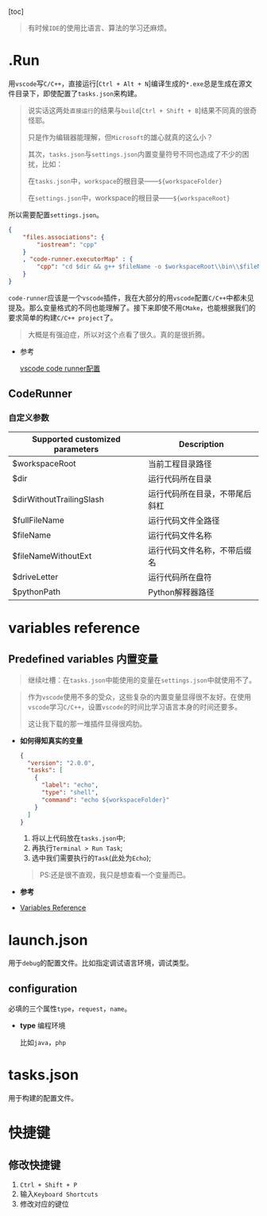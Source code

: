 [toc]

> 有时候`IDE`的使用比语言、算法的学习还麻烦。

# .Run

用`vscode`写`C/C++`，直接运行[`Ctrl + Alt + N`]编译生成的`*.exe`总是生成在源文件目录下，即使配置了`tasks.json`来构建。

> 说实话这两处`直接运行`的结果与`build`[`Ctrl + Shift + B`]结果不同真的很奇怪耶。
>
> 只是作为编辑器能理解，但`Microsoft`的雄心就真的这么小？
>
> 其次，`tasks.json`与`settings.json`内置变量符号不同也造成了不少的困扰，比如：
>
> 在`tasks.json`中，`workspace`的根目录——`${workspaceFolder}`
>
> 在`settings.json`中，workspace的根目录——`${workspaceRoot}`

所以需要配置`settings.json`。

``` json
{
    "files.associations": {
        "iostream": "cpp"
    }
    , "code-runner.executorMap" : {
        "cpp": "cd $dir && g++ $fileName -o $workspaceRoot\\bin\\$fileNameWithoutExt.exe && $dir\\$fileNameWithoutExt.exe"
    }
}
```

`code-runner`应该是一个`vscode`插件，我在大部分的用`vscode`配置`C/C++`中都未见提及。那么变量格式的不同也能理解了。接下来即使不用`CMake`，也能根据我们的要求简单的构建`C/C++ project`了。

> 大概是有强迫症，所以对这个点看了很久。真的是很折腾。

- 参考

  <a href='https://blog.csdn.net/junqing_wu/article/details/103546663'>vscode code runner配置</a>

## CodeRunner

### 自定义参数

| Supported customized parameters | Description                    |
| ------------------------------- | ------------------------------ |
| $workspaceRoot                  | 当前工程目录路径               |
| $dir                            | 运行代码所在目录               |
| $dirWithoutTrailingSlash        | 运行代码所在目录，不带尾后斜杠 |
| $fullFileName                   | 运行代码文件全路径             |
| $fileName                       | 运行代码文件名称               |
| $fileNameWithoutExt             | 运行代码文件名称，不带后缀名   |
| $driveLetter                    | 运行代码所在盘符               |
| $pythonPath                     | Python解释器路径               |



# variables reference

## Predefined variables 内置变量

> 继续吐槽：在`tasks.json`中能使用的变量在`settings.json`中就使用不了。

> 作为`vscode`使用不多的受众，这些复杂的内置变量显得很不友好。在使用`vscode`学习`C/C++`，设置`vscode`的时间比学习语言本身的时间还要多。
>
> 这让我下载的那一堆插件显得很鸡肋。

- **如何得知真实的变量**

  ``` json
  {
    "version": "2.0.0",
    "tasks": [
      {
        "label": "echo",
        "type": "shell",
        "command": "echo ${workspaceFolder}"
      }
    ]
  }
  ```

  1. 将以上代码放在`tasks.json`中;
  2. 再执行`Terminal > Run Task`;
  3. 选中我们需要执行的`Task`(此处为`Echo`);

  > PS:还是很不直观，我只是想查看一个变量而已。

- **参考**
- <a href='https://code.visualstudio.com/docs/editor/variables-reference'>Variables Reference</a>

# launch.json

用于`debug`的配置文件。比如指定调试语言环境，调试类型。

## configuration



必填的三个属性`type`，`request`，`name`。

- **type**	编程环境

  比如`java`，`php`

# tasks.json

用于构建的配置文件。

# 快捷键

## 修改快捷键

1. `Ctrl + Shift + P`
2. 输入`Keyboard Shortcuts`
3. 修改对应的键位